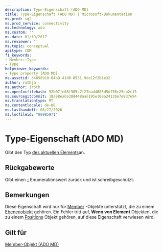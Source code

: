 ```yaml
---
description: Type-Eigenschaft (ADO MD)
title: Type-Eigenschaft (ADO MD) | Microsoft-Dokumentation
ms.prod: sql
ms.prod_service: connectivity
ms.technology: ado
ms.custom: ''
ms.date: 01/19/2017
ms.reviewer: ''
ms.topic: conceptual
apitype: COM
f1_keywords:
- Member::Type
- Type
helpviewer_keywords:
- Type property [ADO MD]
ms.assetid: 34698910-64b9-41d8-8531-9de12f2b1e32
author: rothja
ms.author: jroth
ms.openlocfilehash: 52b07fe68f905c7f27bad4685d5df56c25cb2c13
ms.sourcegitcommit: 18a98ea6a30d448aa6195e10ea2413be7e837e94
ms.translationtype: MT
ms.contentlocale: de-DE
ms.lasthandoff: 08/27/2020
ms.locfileid: "88985971"
---
```

# <a name="type-property-ado-md"></a>Type-Eigenschaft (ADO MD)
Gibt den Typ [des aktuellen Elements](./member-object-ado-md.md)an.  
  
## <a name="return-values"></a>Rückgabewerte  
 Gibt einen [-](./membertypeenum.md) Enumerationswert zurück und ist schreibgeschützt.  
  
## <a name="remarks"></a>Bemerkungen  
 Diese Eigenschaft wird nur für [Member](./member-object-ado-md.md) -Objekte unterstützt, die zu einem [Ebenenobjekt](./level-object-ado-md.md) gehören. Ein Fehler tritt auf, **Wenn von Element** Objekten, die zu einem [Positions](./position-object-ado-md.md) Objekt gehören, auf diese Eigenschaft verwiesen wird.  
  
## <a name="applies-to"></a>Gilt für  
 [Member-Objekt (ADO MD)](./member-object-ado-md.md)